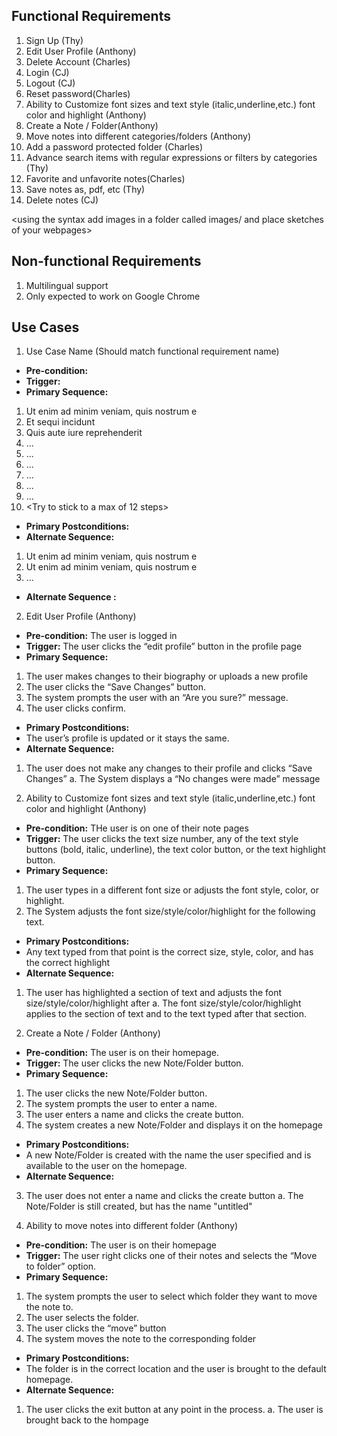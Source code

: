 ## Functional Requirements
1. Sign Up (Thy)
2. Edit User Profile (Anthony)
3. Delete Account (Charles)
4. Login (CJ)
5. Logout (CJ)
6. Reset password(Charles)
7. Ability to Customize font sizes and text style (italic,underline,etc.) font color and highlight (Anthony)
8. Create a Note / Folder(Anthony)
9. Move notes into different categories/folders (Anthony)
10. Add a password protected folder (Charles)
11. Advance search items with regular expressions or filters by categories (Thy)
12. Favorite and unfavorite notes(Charles)
13. Save notes as, pdf, etc (Thy)
14. Delete notes  (CJ)


<using the syntax [](images/ui1.png) add images in a folder called images/ and place sketches of your webpages>

## Non-functional Requirements
1. Multilingual support
2. Only expected to work on Google Chrome

## Use Cases 
1. Use Case Name (Should match functional requirement name)
- **Pre-condition:** <can be a list or short description>
- **Trigger:** <can be a list or short description>
- **Primary Sequence:**
1. Ut enim ad minim veniam, quis nostrum e
2. Et sequi incidunt
3. Quis aute iure reprehenderit
4. ...
5. ...
6. ...
7. ...
8. ...
9. ...
10. <Try to stick to a max of 12 steps>
- **Primary Postconditions:** <can be a list or short description>
- **Alternate Sequence:** <you can have more than one alternate sequence to
describe multiple issues that may arise and their outcomes>
1. Ut enim ad minim veniam, quis nostrum e
2. Ut enim ad minim veniam, quis nostrum e
3. ...
- **Alternate Sequence <optional>:** <you can have more than one alternate sequence to describe multiple issues that may arise>

2. Edit User Profile (Anthony)
- **Pre-condition:** The user is logged in
- **Trigger:** The user clicks the “edit profile” button in the profile page
- **Primary Sequence:**
1. The user makes changes to their biography or uploads a new profile
2. The user clicks the “Save Changes” button.
3. The system prompts the user with an “Are you sure?” message.
4. The user clicks confirm. 
- **Primary Postconditions:**
- The user’s profile is updated or it stays the same. 
- **Alternate Sequence:**
1. The user does not make any changes to their profile and clicks “Save Changes”
a. The System displays a “No changes were made” message

7. Ability to Customize font sizes and text style (italic,underline,etc.) font color and highlight  (Anthony)
- **Pre-condition:** THe user is on one of their note pages
- **Trigger:** The user clicks the text size number, any of the text style buttons (bold, italic, underline), the text color button, or the text highlight button.
- **Primary Sequence:**
1. The user types in a different font size or adjusts the font style, color, or highlight.
2. The System adjusts the font size/style/color/highlight for the following text.
- **Primary Postconditions:**
- Any text typed from that point is the correct size, style, color, and has the correct highlight
- **Alternate Sequence:**
1. The user has highlighted a section of text and adjusts the font size/style/color/highlight after
a. The font size/style/color/highlight applies to the section of text and to the text typed after that section.

8. Create a Note / Folder (Anthony)
- **Pre-condition:** The user is on their homepage.
- **Trigger:** The user clicks the new Note/Folder button.
- **Primary Sequence:**
1. The user clicks the new Note/Folder button.
2. The system prompts the user to enter a name.
3. The user enters a name and clicks the create button.
4. The system creates a new Note/Folder and displays it on the homepage
- **Primary Postconditions:**
-  A new Note/Folder is created with the name the user specified and is available to the user on the homepage. 
- **Alternate Sequence:**
3. The user does not enter a name and clicks the create button
a. The Note/Folder is still created, but has the name "untitled"

9. Ability to move notes into different folder (Anthony)
- **Pre-condition:** The user is on their homepage
- **Trigger:** The user right clicks one of their notes and selects the “Move to folder” option.
- **Primary Sequence:**
1. The system prompts the user to select which folder they want to move the note to.
2. The user selects the folder.
3. The user clicks the “move” button
4. The system moves the note to the corresponding folder
- **Primary Postconditions:**
- The folder is in the correct location and the user is brought to the default homepage.
- **Alternate Sequence:**
1. The user clicks the exit button at any point in the process.
a. The user is brought back to the hompage




